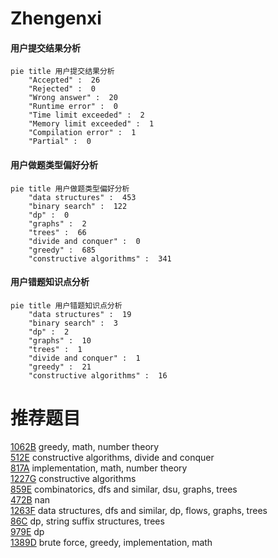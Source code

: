 # Zhengenxi

<!-- tabs:start -->



#### **用户提交结果分析**

```mermaid
pie title 用户提交结果分析
    "Accepted" :  26
    "Rejected" :  0
    "Wrong answer" :  20
    "Runtime error" :  0
    "Time limit exceeded" :  2
    "Memory limit exceeded" :  1
    "Compilation error" :  1
    "Partial" :  0
```

#### **用户做题类型偏好分析**

```mermaid
pie title 用户做题类型偏好分析
    "data structures" :  453
    "binary search" :  122
    "dp" :  0
    "graphs" :  2
    "trees" :  66
    "divide and conquer" :  0
    "greedy" :  685
    "constructive algorithms" :  341
```
#### **用户错题知识点分析**

```mermaid
pie title 用户错题知识点分析
    "data structures" :  19
    "binary search" :  3
    "dp" :  2
    "graphs" :  10
    "trees" :  1
    "divide and conquer" :  1
    "greedy" :  21
    "constructive algorithms" :  16
```



<!-- tabs:end -->
# 推荐题目
[1062B](https://codeforces.com/contest/1062/problem/B)		greedy,
                        math,
                        number theory		  
[512E](https://codeforces.com/contest/512/problem/E)		constructive algorithms,
                        divide and conquer		  
[817A](https://codeforces.com/contest/817/problem/A)		implementation,
                        math,
                        number theory		  
[1227G](https://codeforces.com/contest/1227/problem/G)		constructive algorithms		  
[859E](https://codeforces.com/contest/859/problem/E)		combinatorics,
                        dfs and similar,
                        dsu,
                        graphs,
                        trees		  
[472B](https://codeforces.com/contest/472/problem/B)		nan		  
[1263F](https://codeforces.com/contest/1263/problem/F)		data structures,
                        dfs and similar,
                        dp,
                        flows,
                        graphs,
                        trees		  
[86C](https://codeforces.com/contest/86/problem/C)		dp,
                        string suffix structures,
                        trees		  
[979E](https://codeforces.com/contest/979/problem/E)		dp		  
[1389D](https://codeforces.com/contest/1389/problem/D)		brute force,
                        greedy,
                        implementation,
                        math		  

